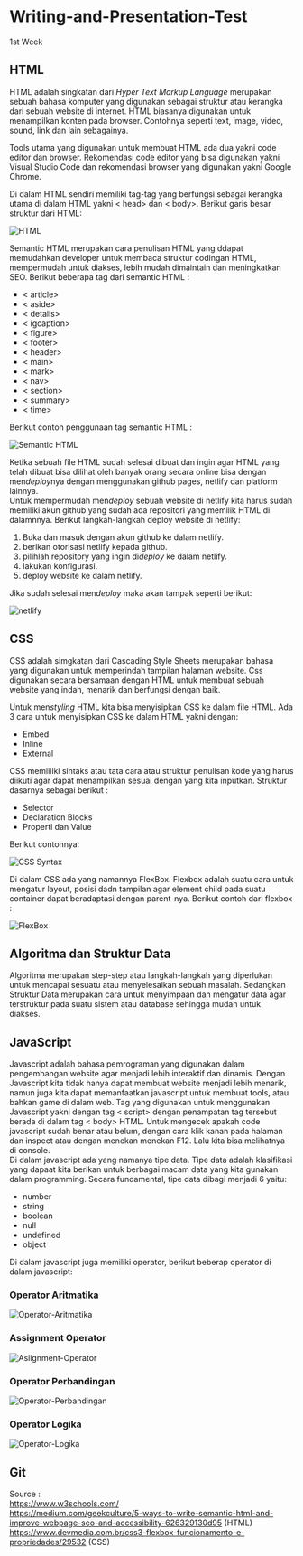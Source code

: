 # Writing-and-Presentation-Test
1st Week

## HTML 

HTML adalah singkatan dari *Hyper Text Markup Language* merupakan sebuah bahasa komputer yang digunakan sebagai struktur atau kerangka dari sebuah website di internet. HTML biasanya digunakan untuk menampilkan konten pada browser. Contohnya seperti text, image, video, sound, link dan lain sebagainya.  

Tools utama yang digunakan untuk membuat HTML ada dua yakni code editor dan browser. Rekomendasi code editor yang bisa digunakan yakni Visual Studio Code dan rekomendasi browser yang digunakan yakni Google Chrome.  

Di dalam HTML sendiri memiliki tag-tag yang berfungsi sebagai kerangka utama di dalam HTML yakni < head> dan < body>. 
Berikut garis besar struktur dari HTML:
  
  ![HTML](https://skilvul-assets-01.s3-ap-southeast-1.amazonaws.com/lesson/intro-to-html/html-structure.png)

Semantic HTML merupakan cara penulisan HTML yang ddapat memudahkan developer untuk membaca struktur codingan HTML, mempermudah untuk diakses, lebih mudah dimaintain dan meningkatkan SEO. Berikut beberapa tag dari semantic HTML : 

* < article>  
* < aside>  
* < details>  
* < igcaption>  
* < figure>  
* < footer>  
* < header>  
* < main>  
* < mark>  
* < nav>  
* < section>  
* < summary>  
* < time>  
  
 Berikut contoh penggunaan tag semantic HTML :

 ![Semantic HTML](https://miro.medium.com/max/640/1*rNrXj8XfQ2mJeuZQqfVmHA.png)

Ketika sebuah file HTML sudah selesai dibuat dan ingin agar HTML yang telah dibuat bisa dilihat oleh banyak orang secara online bisa dengan men*deploy*nya dengan menggunakan github pages, netlify dan platform lainnya.  
Untuk mempermudah men*deploy* sebuah website di netlify kita harus sudah memiliki akun github yang sudah ada repositori yang memilik HTML di dalamnnya. Berikut langkah-langkah deploy website di netlify:  
1. Buka dan masuk dengan akun github ke dalam netlify.
2. berikan otorisasi netlify kepada github.
3. pilihlah repository yang ingin di*deploy* ke dalam netlify.
4. lakukan konfigurasi.
5. deploy website ke dalam netlify.

Jika sudah selesai men*deploy* maka akan tampak seperti berikut:  

![netlify](./netlify.PNG)


## CSS
CSS adalah simgkatan dari Cascading Style Sheets merupakan bahasa yang digunakan untuk memperindah tampilan halaman website.
Css digunakan secara bersamaan dengan HTML untuk membuat sebuah website yang indah, menarik dan berfungsi dengan baik.

Untuk men*styling* HTML kita bisa menyisipkan CSS ke dalam file HTML. Ada 3 cara untuk menyisipkan CSS ke dalam HTML yakni dengan:  
* Embed
* Inline
* External
  
CSS memililki sintaks atau tata cara atau struktur penulisan kode yang harus diikuti agar dapat menampilkan sesuai dengan yang kita inputkan. Struktur dasarnya sebagai berikut :  
* Selector
* Declaration Blocks
* Properti dan Value
  
Berikut contohnya:   

![CSS Syntax](https://www.w3schools.com/css/img_selector.gif)

Di dalam CSS ada yang namannya FlexBox. Flexbox adalah suatu cara untuk mengatur layout, posisi dadn tampilan agar element child pada suatu container dapat beradaptasi dengan parent-nya. Berikut contoh dari flexbox :  

![FlexBox](https://arquivo.devmedia.com.br/artigos/Fernando_gaspar/flex/justify-content.png)

## Algoritma dan Struktur Data
Algoritma merupakan step-step atau langkah-langkah yang diperlukan untuk mencapai sesuatu atau menyelesaikan sebuah masalah. Sedangkan Struktur Data merupakan cara untuk menyimpaan dan mengatur data agar terstruktur pada suatu sistem atau database sehingga mudah untuk diakses.   



## JavaScript
Javascript adalah bahasa pemrograman yang digunakan dalam pengembangan website agar menjadi lebih interaktif dan dinamis. Dengan Javascript kita tidak hanya dapat membuat website menjadi lebih menarik, namun juga kita dapat memanfaatkan javascript untuk membuat tools, atau bahkan game di dalam web. Tag yang digunakan untuk menggunakan Javascript yakni dengan tag < script> dengan penampatan tag tersebut berada di dalam tag < body> HTML. Untuk mengecek apakah code javascript sudah benar atau belum, dengan cara klik kanan pada halaman dan inspect atau dengan menekan menekan F12. Lalu kita bisa melihatnya di console.  
Di dalam javascript ada yang namanya tipe data. Tipe data adalah klasifikasi yang dapaat kita berikan untuk berbagai macam data yang kita gunakan dalam programming. Secara fundamental, tipe data dibagi menjadi 6 yaitu:  
* number
* string
* boolean
* null
* undefined
* object  
  
Di dalam javascript juga memiliki operator, berikut beberap operator di dalam javascript:  
### Operator Aritmatika
![Operator-Aritmatika](./Operator-Aritmatika.PNG)  
### Assignment Operator 
![Asiignment-Operator](./Assignment-Operator.PNG)  
### Operator Perbandingan
![Operator-Perbandingan](./Operator-Perbandingan.PNG)
### Operator Logika
![Operator-Logika](./Operator-Logika.PNG)  

## Git

Source :  
https://www.w3schools.com/  
https://medium.com/geekculture/5-ways-to-write-semantic-html-and-improve-webpage-seo-and-accessibility-626329130d95 (HTML)     
https://www.devmedia.com.br/css3-flexbox-funcionamento-e-propriedades/29532 (CSS)  

